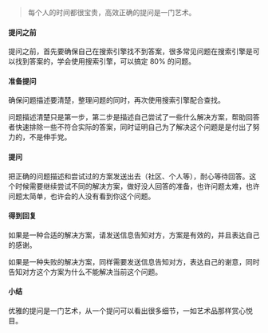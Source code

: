 > 每个人的时间都很宝贵，高效正确的提问是一门艺术。

#### 提问之前
提问之前，首先要确保自己在搜索引擎找不到答案，很多常见问题在搜索引擎是可以找到答案的，学会使用搜索引擎，可以搞定 80% 的问题。

#### 准备提问
确保问题描述要清楚，整理问题的同时，再次使用搜索引擎配合查找。

问题描述清楚只是第一步，第二步是描述自己尝试了一些什么解决方案，帮助回答者快速排除一些不符合实际的答案，同时证明自己为了解决这个问题是是付出了努力的，不是伸手党。

#### 提问
把正确的问题描述和尝试过的方案发送出去（社区、个人等），耐心等待回答。这个时候需要继续尝试不同的解决方案，做好没人回答的准备，也许问题太难，也许问题太简单，也许会的人没有看到你这个问题。

#### 得到回复
如果是一种合适的解决方案，请发送信息告知对方，方案是有效的，并且表达自己的感谢。

如果是一种失败的解决方案，同样需要发送信息告知对方，表达自己的谢意，同时告知对方这个方案为什么不能解决当前这个问题。

#### 小结
优雅的提问是一门艺术，从一个提问可以看出很多细节，一如艺术品那样赏心悦目。